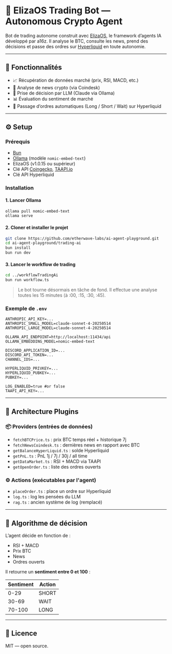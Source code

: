 # 🤖 ElizaOS Trading Bot — Autonomous Crypto Agent

Bot de trading autonome construit avec [ElizaOS](https://github.com/a16z/eliza), le framework d’agents IA développé par a16z.
Il analyse le BTC, consulte les news, prend des décisions et passe des ordres sur [Hyperliquid](https://hyperliquid.xyz) en toute autonomie.

---

## 🧠 Fonctionnalités

- 📈 Récupération de données marché (prix, RSI, MACD, etc.)
- 📰 Analyse de news crypto (via Coindesk)
- 🧠 Prise de décision par LLM (Claude via Ollama)
- 📊 Évaluation du sentiment de marché
- 💸 Passage d’ordres automatiques (Long / Short / Wait) sur Hyperliquid

---

## ⚙️ Setup

### Prérequis

- [Bun](https://bun.sh/)
- [Ollama](https://ollama.com/) (modèle `nomic-embed-text`)
- ElizaOS (v1.0.15 ou supérieur)
- Clé API [Coingecko](https://www.coingecko.com/), [TAAPI.io](https://taapi.io/)
- Clé API Hyperliquid

### Installation

#### 1. Lancer Ollama

```bash
ollama pull nomic-embed-text
ollama serve
```

#### 2. Cloner et installer le projet

```bash
git clone https://github.com/etherwave-labs/ai-agent-playground.git
cd ai-agent-playground/trading-ai
bun install
bun run dev
```

#### 3. Lancer le workflow de trading

```bash
cd ../workflowTradingAi
bun run workflow.ts
```

> Le bot tourne désormais en tâche de fond. Il effectue une analyse toutes les 15 minutes (à :00, :15, :30, :45).

### Exemple de `.env`

```env
ANTHROPIC_API_KEY=...
ANTHROPIC_SMALL_MODEL=claude-sonnet-4-20250514
ANTHROPIC_LARGE_MODEL=claude-sonnet-4-20250514

OLLAMA_API_ENDPOINT=http://localhost:11434/api
OLLAMA_EMBEDDING_MODEL=nomic-embed-text

DISCORD_APPLICATION_ID=...
DISCORD_API_TOKEN=...
CHANNEL_IDS=...

HYPERLIQUID_PRIVKEY=...
HYPERLIQUID_PUBKEY=...
PUBKEY=...

LOG_ENABLED=true #or false
TAAPI_API_KEY=...
```

---

## 🧰 Architecture Plugins

### 📦 Providers (entrées de données)

- `fetchBTCPrice.ts` : prix BTC temps réel + historique 7j
- `fetchNewsCoindesk.ts` : dernières news en rapport avec BTC
- `getBalanceHyperLiquid.ts` : solde Hyperliquid
- `getPnL.ts` : PnL 1j / 7j / 30j / all time
- `getDataMarket.ts` : RSI + MACD via TAAPI
- `getOpenOrder.ts` : liste des ordres ouverts

### ⚙️ Actions (exécutables par l'agent)

- `placeOrder.ts` : place un ordre sur Hyperliquid
- `log.ts` : log les pensées du LLM
- `rag.ts` : ancien système de log (remplacé)

---

## 🧠 Algorithme de décision

L’agent décide en fonction de :

- RSI + MACD
- Prix BTC
- News
- Ordres ouverts

Il retourne un **sentiment entre 0 et 100** :

| Sentiment | Action |
| --------- | ------ |
| 0-29      | SHORT  |
| 30-69     | WAIT   |
| 70-100    | LONG   |

---

## 📄 Licence

MIT — open source.
